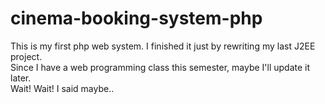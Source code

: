 # cinema-booking-system-php
This is my first php web system. I finished it just by rewriting my last J2EE project.<br />
Since I have a web programming class this semester, maybe I'll update it later.<br />
Wait! Wait! I said maybe..<br />
